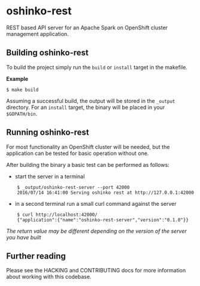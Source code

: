 # oshinko-rest

REST based API server for an Apache Spark on OpenShift cluster management
application.

## Building oshinko-rest

To build the project simply run the `build` or `install` target in the
makefile.

**Example**

    $ make build

Assuming a successful build, the output will be stored in the `_output`
directory. For an `install` target, the binary will be placed in your
`$GOPATH/bin`.

## Running oshinko-rest

For most functionality an OpenShift cluster will be needed, but the
application can be tested for basic operation without one.

After building the binary a basic test can be performed as follows:

* start the server in a terminal

```
    $ _output/oshinko-rest-server --port 42000
    2016/07/14 16:41:00 Serving oshinko rest at http://127.0.0.1:42000
```

* in a second terminal run a small curl command against the server

```
    $ curl http://localhost:42000/
    {"application":{"name":"oshinko-rest-server","version":"0.1.0"}}
```

*The return value may be different depending on the version of the
server you have built*

## Further reading

Please see the HACKING and CONTRIBUTING docs for more information about
working with this codebase.
